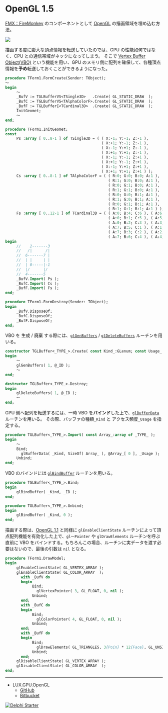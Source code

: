 # OpenGL 1.5
[FMX：FireMonkey](https://www.wikiwand.com/en/FireMonkey) のコンポーネントとして [OpenGL](https://www.wikiwand.com/ja/OpenGL) の描画領域を埋め込む方法。

![](https://github.com/LUXOPHIA/OpenGL/raw/OpenGL-1.5/--------/_SCREENSHOT/OpenGL.png)

描画する度に膨大な頂点情報を転送していたのでは、GPU の性能如何ではなく、CPU との通信帯域がネックになってしまう。
そこで [Vertex Buffer Object(VBO)](https://www.wikiwand.com/en/Vertex_Buffer_Object) という機能を用い、GPU のメモリ側に配列を確保して、各種頂点情報を**予め**転送しておくことができるようになった。

```pascal
procedure TForm1.FormCreate(Sender: TObject);
～
begin
     ～
     _BufV := TGLBufferVS<TSingle3D>   .Create( GL_STATIC_DRAW  );
     _BufC := TGLBufferVS<TAlphaColorF>.Create( GL_STATIC_DRAW  );
     _BufF := TGLBufferI<TCardinal3D>  .Create( GL_STATIC_DRAW  );
     InitGeomet;
     ～
end;
```
```pascal
procedure TForm1.InitGeomet;
const
     Ps :array [ 0..8-1 ] of TSingle3D = ( ( X:-1; Y:-1; Z:-1 ),
                                           ( X:+1; Y:-1; Z:-1 ),
                                           ( X:-1; Y:+1; Z:-1 ),
                                           ( X:+1; Y:+1; Z:-1 ),
                                           ( X:-1; Y:-1; Z:+1 ),
                                           ( X:+1; Y:-1; Z:+1 ),
                                           ( X:-1; Y:+1; Z:+1 ),
                                           ( X:+1; Y:+1; Z:+1 ) );
     Cs :array [ 0..8-1 ] of TAlphaColorF = ( ( R:0; G:0; B:0; A:1 ),
                                              ( R:1; G:0; B:0; A:1 ),
                                              ( R:0; G:1; B:0; A:1 ),
                                              ( R:1; G:1; B:0; A:1 ),
                                              ( R:0; G:0; B:1; A:1 ),
                                              ( R:1; G:0; B:1; A:1 ),
                                              ( R:0; G:1; B:1; A:1 ),
                                              ( R:1; G:1; B:1; A:1 ) );
     Fs :array [ 0..12-1 ] of TCardinal3D = ( ( A:0; B:4; C:6 ), ( A:6; B:2; C:0 ),
                                              ( A:0; B:1; C:5 ), ( A:5; B:4; C:0 ),
                                              ( A:0; B:2; C:3 ), ( A:3; B:1; C:0 ),
                                              ( A:7; B:5; C:1 ), ( A:1; B:3; C:7 ),
                                              ( A:7; B:3; C:2 ), ( A:2; B:6; C:7 ),
                                              ( A:7; B:6; C:4 ), ( A:4; B:5; C:7 ) );
begin
     //    2-------3
     //   /|      /|
     //  6-------7 |
     //  | |     | |
     //  | 0-----|-1
     //  |/      |/
     //  4-------5
     _BufV.Import( Ps );
     _BufC.Import( Cs );
     _BufF.Import( Fs );
end;
```
```pascal
procedure TForm1.FormDestroy(Sender: TObject);
begin
     _BufV.DisposeOf;
     _BufC.DisposeOf;
     _BufF.DisposeOf;
end;
```

VBO を 生成 / 廃棄 する際には、[`glGenBuffers`](https://www.khronos.org/registry/OpenGL-Refpages/gl2.1/xhtml/glBindBuffer.xml) / [`glDeleteBuffers`](https://www.khronos.org/registry/OpenGL-Refpages/gl2.1/xhtml/glDeleteBuffers.xml) ルーチンを用いる。

```pascal
constructor TGLBuffer<_TYPE_>.Create( const Kind_:GLenum; const Usage_:GLenum = GL_STATIC_DRAW );
begin
     ～
     glGenBuffers( 1, @_ID );
     ～
end;

destructor TGLBuffer<_TYPE_>.Destroy;
begin
     glDeleteBuffers( 1, @_ID );
     ～
end;
```

GPU 側へ配列を転送するには、一時 VBO を**バインド**した上で、[`glBufferData`](https://www.khronos.org/registry/OpenGL-Refpages/gl2.1/xhtml/glBufferData.xml) ルーチンを用いる。
その際、バッファの種類`_Kind` と アクセス頻度`_Usage` を指定する。

```pascal
procedure TGLBuffer<_TYPE_>.Import( const Array_:array of _TYPE_ );
begin
     ～
     Bind;
       glBufferData( _Kind, SizeOf( Array_ ), @Array_[ 0 ], _Usage );
     Unbind;
end;
```

VBO のバインドには [`glBindBuffer`](https://www.khronos.org/registry/OpenGL-Refpages/gl2.1/xhtml/glBindBuffer.xml) ルーチンを用いる。

```pascal
procedure TGLBuffer<_TYPE_>.Bind;
begin
     glBindBuffer( _Kind, _ID );
end;

procedure TGLBuffer<_TYPE_>.Unbind;
begin
     glBindBuffer( _Kind, 0 );
end;

```

描画する際は、[OpenGL 1.1](https://github.com/LUXOPHIA/OpenGL/blob/OpenGL-1.1) と同様に `glEnableClientState` ルーチンによって頂点配列機能を有効化した上で、`gl～Pointer` や `glDrawElements` ルーチンを呼ぶ直前に VBO をバインドする。もちろんこの場合、ルーチンに実データを渡す必要はないので、最後の引数は `nil` となる。

```pascal
procedure TForm1.DrawModel;
begin
     glEnableClientState( GL_VERTEX_ARRAY );
     glEnableClientState( GL_COLOR_ARRAY  );
       with _BufV do
       begin
            Bind;
              glVertexPointer( 3, GL_FLOAT, 0, nil );
            Unbind;
       end;
       with _BufC do
       begin
            Bind;
              glColorPointer( 4, GL_FLOAT, 0, nil );
            Unbind;
       end;
       with _BufF do
       begin
            Bind;
              glDrawElements( GL_TRIANGLES, 3{Poin} * 12{Face}, GL_UNSIGNED_INT, nil );
            Unbind;
       end;
     glDisableClientState( GL_VERTEX_ARRAY );
     glDisableClientState( GL_COLOR_ARRAY  );
end;

```

----
* LUX.GPU.OpenGL
    * [GitHub](https://github.com/LUXOPHIA/LUX.GPU.OpenGL)
    * [Bitbucket](https://bitbucket.org/LUXOPHIA/lux.gpu.opengl)

[![Delphi Starter](http://img.en25.com/EloquaImages/clients/Embarcadero/%7B063f1eec-64a6-4c19-840f-9b59d407c914%7D_dx-starter-bn159.png)](https://www.embarcadero.com/jp/products/delphi/starter)
